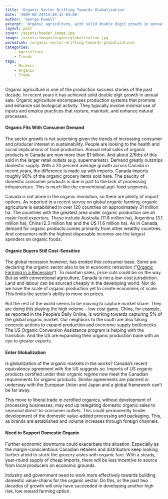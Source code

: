 ```yaml
---
title: 'Organic Sector Drifting Towards Globalization'
date: '2009-06-24T14:48:32-04:00'
author: 'George Powell'
excerpt: 'Organic agriculture, with solid double digit growth in annual sales, is one of the production success stories of the past decade.  Unless industry and government work more effectively towards building domestic value-chains for the organic sector in this country, the past two decades of growth will only have succeeded in developing another high risk, low reward farming option.'
layout: post
cover: /assets/header_image.jpg
image: /assets/images/organicglobalization.jpg
permalink: /organic-sector-drifting-towards-globalization/
categories:
    - Agriculture
    - Trends
tags:
    - Markets
    - Organic
    - Trade
---
```


Organic agriculture is one of the production success stories of the past decade. In recent years it has achieved solid double digit growth in annual sale. Organic agriculture encompasses production systems that promote and enhance soil biological activity. They typically involve minimal use of inputs and employ practices that restore, maintain, and enhance natural processes.

#### Organic Fits With Consumer Demand

The sector growth is not surprising given the trends of increasing consumer and producer interest in sustainability. People are looking to the health and social implications of food production. Annual retail sales of organic products in Canada are now more than $1 billion. And about 2/5ths of this sold in the larger retail outlets (e.g. supermarkets). Demand greatly outstrips domestic supply. With a 20 percent average growth across Canada in recent years, the difference is made up with imports. Canada imports roughly 90% of the organic grocery items sold here. The paucity of domestic consumer products is due in part to the lack of processing infrastructure. This is much like the conventional agri-food segments.

Canada is not alone in the organic revolution, so there are plenty of import options. As reported in a recent survey on global organic farming, organic agriculture is established in over 120 countries on approximately 31 million ha. The countries with the greatest area under organic production are all major food exporters. These include Australia (11.8 million ha), Argentina (3.1 million ha), China (2.3 million ha) and the US (1.6 million ha). As in Canada, demand for organic products comes primarily from other wealthy countries. And consumers with the highest disposable incomes are the largest spenders on organic foods.

#### Organic Buyers Still Cost-Sensitive

The global recession however, has eroded this consumer base. Some are declaring the organic sector also to be in economic retraction (“[Organic Farming in a Recession](http://www.midwestagnet.com/Global/story.asp?S=10490272&nav=menu1585_8)“). To maintain sales, price cuts could be on the way. But as with conventional agriculture, Canada is not a low-cost jurisdiction. Land and labour can be sourced cheaply in the developing world. Nor do we have the scale of organic production yet to create economies of scale. This limits the sector’s ability to move on prices.

But the rest of the world seems to be moving to capture market share. They are doing this playing the high volume – low cost game. China, for example, as reported in the People’s Daily Online, is working towards capturing 5% of the global organic market. Our neighbors to the south are also taking concrete actions to expand production and overcome supply bottlenecks. The US Organic Conversion Assistance program is helping with the transition. And the US are expanding their organic production base with an eye to greater exports.

#### Enter Globalization

Is globalization of the organic markets in the works? Canada’s recent equivalency agreement with the US suggests so. Imports of US organic products certified under their organic regime now meet the Canadian requirements for organic products. Similar agreements are planned or underway with the European Union and Japan and a global framework can’t be far away.

This move to liberal trade in certified organics, without development of processing businesses, may end up relegating domestic organic sales to seasonal direct-to-consumer outlets. This could permanently hinder development of the domestic value-added processing and packaging. This, as brands are established and volume increases through foreign channels.

#### Need to Support Domestic Organic

Further economic downturns could exacerbate this situation. Especially as the margin-conscientious Canadian retailers and distributors keep looking further afield to stock the grocery aisles with organic fare. With a steady, year-round supply of cheap imports, there will be less incentive to source from local producers on economic grounds.

Industry and government need to work more effectively towards building domestic value-chains for the organic sector. Do this, or the past two decades of growth will only have succeeded in developing another high risk, low reward farming option.

